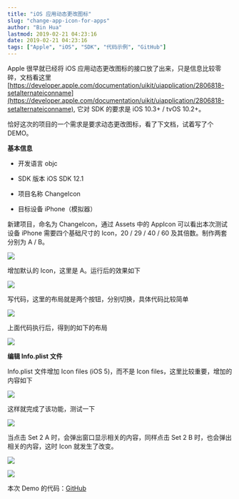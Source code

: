 ```yaml
---
title: "iOS 应用动态更改图标"
slug: "change-app-icon-for-apps"
author: "Bin Hua"
lastmod: 2019-02-21 04:23:16
date: 2019-02-21 04:23:16
tags: ["Apple", "iOS", "SDK", "代码示例", "GitHub"]
---
```


Apple 很早就已经将 iOS 应用动态更改图标的接口放了出来，只是信息比较零碎，文档看这里 [https://developer.apple.com/documentation/uikit/uiapplication/2806818-setalternateiconname](https://developer.apple.com/documentation/uikit/uiapplication/2806818-setalternateiconname), 它对 SDK 的要求是 iOS 10.3+ / tvOS 10.2+。

恰好这次的项目的一个需求是要求动态更改图标，看了下文档，试着写了个 DEMO。

**基本信息**

- 开发语言 objc

- SDK 版本 iOS SDK 12.1

- 项目名称 ChangeIcon

- 目标设备 iPhone（模拟器）

新建项目，命名为  ChangeIcon，通过 Assets 中的 AppIcon 可以看出本次测试设备 iPhone 需要四个基础尺寸的 Icon，20 / 29 / 40 / 60 及其倍数。制作两套分别为 A / B。

![](/imgs/change-app-icon-for-apps-01.png)

增加默认的 Icon，这里是 A。运行后的效果如下

![](/imgs/change-app-icon-for-apps-02.png)

写代码，这里的布局就是两个按钮，分别切换，具体代码比较简单

![](/imgs/change-app-icon-for-apps-03.png)

上面代码执行后，得到的如下的布局

![](/imgs/change-app-icon-for-apps-04.png)

**编辑 Info.plist 文件**

Info.plist 文件增加 Icon files (iOS 5)，而不是 Icon files，这里比较重要，增加的内容如下

![](/imgs/change-app-icon-for-apps-05.png)

这样就完成了该功能，测试一下

![](/imgs/change-app-icon-for-apps-06.png)

当点击 Set 2 A 时，会弹出窗口显示相关的内容，同样点击 Set 2 B 时，也会弹出相关的内容，这时 Icon 就发生了改变。

![](/imgs/change-app-icon-for-apps-07.png)

![](/imgs/change-app-icon-for-apps-08.png)

本次 Demo 的代码：[GitHub](https://github.com/tourcoder/ChangeIcon)